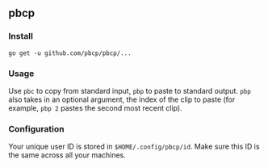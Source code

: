 ## pbcp

### Install

```
go get -u github.com/pbcp/pbcp/...
```

### Usage

Use `pbc` to copy from standard input, `pbp` to paste to standard output. `pbp` also takes in an optional argument, the index of the clip to paste (for example, `pbp 2` pastes the second most recent clip).

### Configuration

Your unique user ID is stored in `$HOME/.config/pbcp/id`. Make sure this ID is the same across all your machines.
